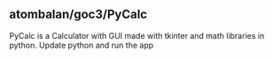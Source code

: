 ## atombalan/goc3/PyCalc

PyCalc is a Calculator with GUI made with tkinter and math libraries in python. Update python and run the app
